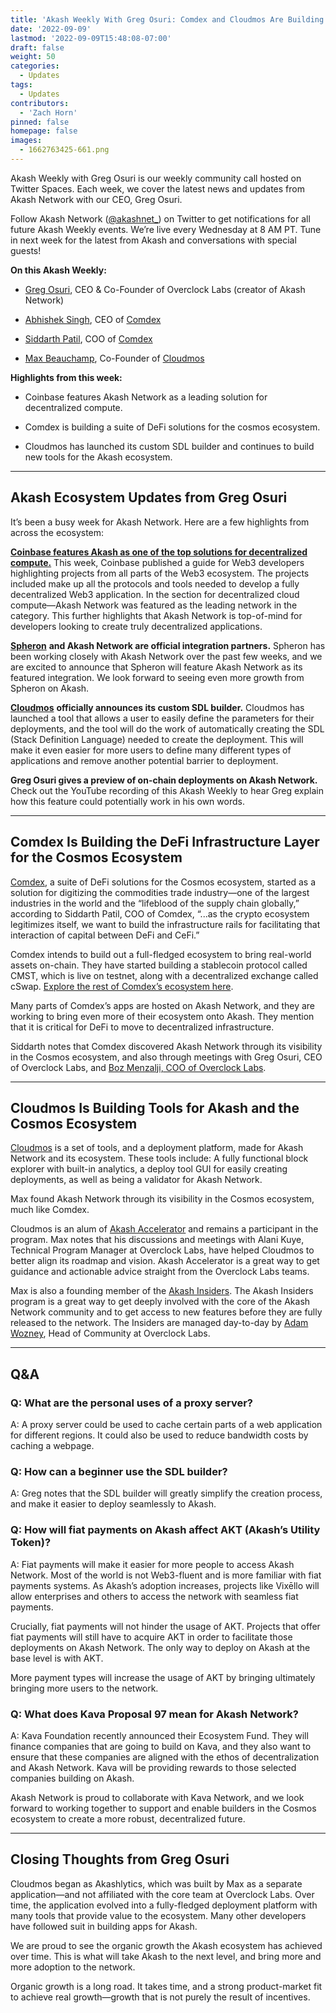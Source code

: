 ```yaml
---
title: 'Akash Weekly With Greg Osuri: Comdex and Cloudmos Are Building the Future of Cosmos'
date: '2022-09-09'
lastmod: '2022-09-09T15:48:08-07:00'
draft: false
weight: 50
categories:
  - Updates
tags:
  - Updates
contributors:
  - 'Zach Horn'
pinned: false
homepage: false
images:
  - 1662763425-661.png
---
```

Akash Weekly with Greg Osuri is our weekly community call hosted on Twitter Spaces. Each week, we cover the latest news and updates from Akash Network with our CEO, Greg Osuri.

Follow Akash Network ([@akashnet\_](https://twitter.com/akashnet_)) on Twitter to get notifications for all future Akash Weekly events. We’re live every Wednesday at 8 AM PT. Tune in next week for the latest from Akash and conversations with special guests!

**On this Akash Weekly:**

*   [Greg Osuri](https://twitter.com/gregosuri), CEO & Co-Founder of Overclock Labs (creator of Akash Network) 
    
*   [Abhishek Singh](https://twitter.com/empAbhishek), CEO of [Comdex](https://comdex.one/)
    
*   [Siddarth Patil](https://twitter.com/SidP95), COO of [Comdex](https://comdex.one/)
    
*   [Max Beauchamp](https://twitter.com/thereisnomax), Co-Founder of [Cloudmos](https://cloudmos.io)
    

**Highlights from this week:**

*   Coinbase features Akash Network as a leading solution for decentralized compute.
    
*   Comdex is building a suite of DeFi solutions for the cosmos ecosystem.
    
*   Cloudmos has launched its custom SDL builder and continues to build new tools for the Akash ecosystem.
    

* * *

Akash Ecosystem Updates from Greg Osuri
---------------------------------------

It’s been a busy week for Akash Network. Here are a few highlights from across the ecosystem:

[**Coinbase features Akash as one of the top solutions for decentralized compute.**](https://twitter.com/gregosuri/status/1565367900415729664?s=20&t=663NidiSuMYth4JJxwyrew) This week, Coinbase published a guide for Web3 developers highlighting projects from all parts of the Web3 ecosystem. The projects included make up all the protocols and tools needed to develop a fully decentralized Web3 application. In the section for decentralized cloud compute—Akash Network was featured as the leading network in the category. This further highlights that Akash Network is top-of-mind for developers looking to create truly decentralized applications.

[**Spheron**](https://spheron.network/) **and Akash Network are official integration partners.** Spheron has been working closely with Akash Network over the past few weeks, and we are excited to announce that Spheron will feature Akash Network as its featured integration. We look forward to seeing even more growth from Spheron on Akash.

[**Cloudmos**](https://cloudmos.io/) **officially announces its custom SDL builder.** Cloudmos has launched a tool that allows a user to easily define the parameters for their deployments, and the tool will do the work of automatically creating the SDL (Stack Definition Language) needed to create the deployment. This will make it even easier for more users to define many different types of applications and remove another potential barrier to deployment. 

**Greg Osuri gives a preview of on-chain deployments on Akash Network.** Check out the YouTube recording of this Akash Weekly to hear Greg explain how this feature could potentially work in his own words.

* * *

Comdex Is Building the DeFi Infrastructure Layer for the Cosmos Ecosystem
-------------------------------------------------------------------------

[Comdex](https://comdex.one/), a suite of DeFi solutions for the Cosmos ecosystem, started as a solution for digitizing the commodities trade industry—one of the largest industries in the world and the “lifeblood of the supply chain globally,” according to Siddarth Patil, COO of Comdex, “...as the crypto ecosystem legitimizes itself, we want to build the infrastructure rails for facilitating that interaction of capital between DeFi and CeFi.”

Comdex intends to build out a full-fledged ecosystem to bring real-world assets on-chain. They have started building a stablecoin protocol called CMST, which is live on testnet, along with a decentralized exchange called cSwap. [Explore the rest of Comdex’s ecosystem here](https://docs.comdex.one/comdex-ecosystem).

Many parts of Comdex’s apps are hosted on Akash Network, and they are working to bring even more of their ecosystem onto Akash. They mention that it is critical for DeFi to move to decentralized infrastructure.

Siddarth notes that Comdex discovered Akash Network through its visibility in the Cosmos ecosystem, and also through meetings with Greg Osuri, CEO of Overclock Labs, and [Boz Menzalji, COO of Overclock Labs](https://twitter.com/boz_menzalji).

* * *

Cloudmos Is Building Tools for Akash and the Cosmos Ecosystem
-------------------------------------------------------------

[Cloudmos](https://cloudmos.io/) is a set of tools, and a deployment platform, made for Akash Network and its ecosystem. These tools include: A fully functional block explorer with built-in analytics, a deploy tool GUI for easily creating deployments, as well as being a validator for Akash Network.

Max found Akash Network through its visibility in the Cosmos ecosystem, much like Comdex. 

Cloudmos is an alum of [Akash Accelerator](https://akash.network/akash-accelerator) and remains a participant in the program. Max notes that his discussions and meetings with Alani Kuye, Technical Program Manager at Overclock Labs, have helped Cloudmos to better align its roadmap and vision. Akash Accelerator is a great way to get guidance and actionable advice straight from the Overclock Labs teams.

Max is also a founding member of the [Akash Insiders](https://akash.network/community#insiders). The Akash Insiders program is a great way to get deeply involved with the core of the Akash Network community and to get access to new features before they are fully released to the network. The Insiders are managed day-to-day by [Adam Wozney](https://twitter.com/AdamDeanWozney), Head of Community at Overclock Labs.

* * *

Q&A
---

### Q: What are the personal uses of a proxy server?

A: A proxy server could be used to cache certain parts of a web application for different regions. It could also be used to reduce bandwidth costs by caching a webpage. 

### Q: How can a beginner use the SDL builder?

A: Greg notes that the SDL builder will greatly simplify the creation process, and make it easier to deploy seamlessly to Akash.

### Q: How will fiat payments on Akash affect AKT (Akash’s Utility Token)? 

A: Fiat payments will make it easier for more people to access Akash Network. Most of the world is not Web3-fluent and is more familiar with fiat payments systems. As Akash’s adoption increases, projects like Vixēllo will allow enterprises and others to access the network with seamless fiat payments.

Crucially, fiat payments will not hinder the usage of AKT. Projects that offer fiat payments will still have to acquire AKT in order to facilitate those deployments on Akash Network. The only way to deploy on Akash at the base level is with AKT. 

More payment types will increase the usage of AKT by bringing ultimately bringing more users to the network.

### Q: What does Kava Proposal 97 mean for Akash Network? 

A: Kava Foundation recently announced their Ecosystem Fund. They will finance companies that are going to build on Kava, and they also want to ensure that these companies are aligned with the ethos of decentralization and Akash Network. Kava will be providing rewards to those selected companies building on Akash. 

Akash Network is proud to collaborate with Kava Network, and we look forward to working together to support and enable builders in the Cosmos ecosystem to create a more robust, decentralized future.

* * *

Closing Thoughts from Greg Osuri
--------------------------------

Cloudmos began as Akashlytics, which was built by Max as a separate application—and not affiliated with the core team at Overclock Labs. Over time, the application evolved into a fully-fledged deployment platform with many tools that provide value to the ecosystem. Many other developers have followed suit in building apps for Akash.

We are proud to see the organic growth the Akash ecosystem has achieved over time. This is what will take Akash to the next level, and bring more and more adoption to the network.

Organic growth is a long road. It takes time, and a strong product-market fit to achieve real growth—growth that is not purely the result of incentives.